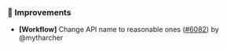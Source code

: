 ### 🚀 Improvements

- **[Workflow]** Change API name to reasonable ones ([#6082](https://github.com/nocobase/nocobase/pull/6082)) by @mytharcher

